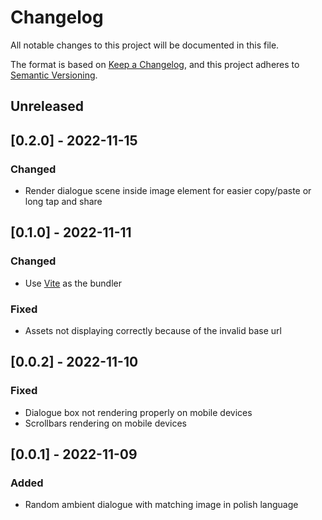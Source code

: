 # Changelog

All notable changes to this project will be documented in this file.

The format is based on [Keep a Changelog](https://keepachangelog.com/en/1.0.0/),
and this project adheres to [Semantic Versioning](https://semver.org/spec/v2.0.0.html).

## Unreleased

## [0.2.0] - 2022-11-15

### Changed

- Render dialogue scene inside image element for easier copy/paste or long tap and share

## [0.1.0] - 2022-11-11

### Changed

- Use [Vite](https://vitejs.dev/) as the bundler

### Fixed

- Assets not displaying correctly because of the invalid base url

## [0.0.2] - 2022-11-10

### Fixed

- Dialogue box not rendering properly on mobile devices
- Scrollbars rendering on mobile devices

## [0.0.1] - 2022-11-09

### Added

- Random ambient dialogue with matching image in polish language
